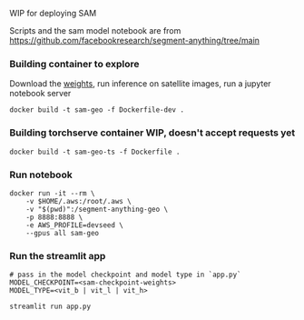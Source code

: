 WIP for deploying SAM

Scripts and the sam model notebook are from https://github.com/facebookresearch/segment-anything/tree/main

### Building container to explore 

Download the [weights](https://github.com/facebookresearch/segment-anything/tree/main#model-checkpoints), run inference on satellite images, run a jupyter notebook server

```
docker build -t sam-geo -f Dockerfile-dev .
```

### Building torchserve container WIP, doesn't accept requests yet

```
docker build -t sam-geo-ts -f Dockerfile .
```


### Run notebook

```
docker run -it --rm \
    -v $HOME/.aws:/root/.aws \
    -v "$(pwd)":/segment-anything-geo \
    -p 8888:8888 \
    -e AWS_PROFILE=devseed \
    --gpus all sam-geo 
```

### Run the streamlit app
```
# pass in the model checkpoint and model type in `app.py`
MODEL_CHECKPOINT=<sam-checkpoint-weights> 
MODEL_TYPE=<vit_b | vit_l | vit_h>

streamlit run app.py
```